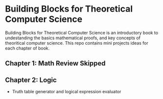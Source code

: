# Building Blocks for Theoretical Computer Science
Building Blocks for Theoretical Computer Science is an introductory book to undestanding the basics mathematical proofs, 
and key concepts of theoritical computer science. This repo contains mini projects ideas for each chapter of book.

## Chapter 1: Math Review Skipped

## Chapter 2: Logic
- Truth table generator and logical expression evaluator 

